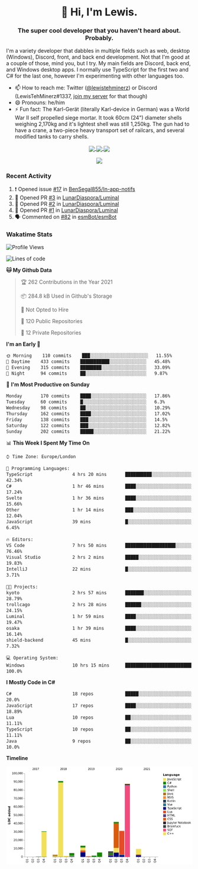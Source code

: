 <h1 align="center">👋 Hi, I'm Lewis.</h1>
<h3 align="center">The super cool developer that you haven't heard about. Probably.</h3>

I'm a variety developer that dabbles in multiple fields such as web, desktop (Windows), Discord, front, and back end development. Not that I'm good at a couple of those, mind you, but I try. My main fields are Discord, back end, and Windows desktop apps. I normally use TypeScript for the first two and C# for the last one, however I'm experimenting with other languages too.

- 📫 How to reach me: Twitter ([@lewistehminerz](https://twitter.com/lewistehminerz)) or Discord (LewisTehMinerz#1337, [join my server](https://discord.gg/XnUh7JB) for that though)
- 😄 Pronouns: he/him
- ⚡ Fun fact: The Karl-Gerät (literally Karl-device in German) was a World War II self propelled siege mortar. It took 60cm (24") diameter shells weighing 2,170kg and it's lightest shell was still 1,250kg. The gun had to have a crane, a two-piece heavy transport set of railcars, and several modified tanks to carry shells.

<p align="center">
  <a href="https://github.com/anuraghazra/github-readme-stats">
    <img align="center" src="https://github-readme-stats.vercel.app/api?username=LewisTehMinerz&count_private=true&show_icons=true&theme=gruvbox">
  </a>
  <a href="https://github.com/anuraghazra/github-readme-stats">
    <img align="center" src="https://github-readme-stats.vercel.app/api/top-langs?username=LewisTehMinerz&layout=compact&theme=gruvbox">
  </a>
  <a href="https://github.com/anuraghazra/github-readme-stats">
    <img align="center" src="https://github-readme-stats.vercel.app/api/wakatime?username=LewisTehMinerz&layout=compact&theme=gruvbox">
  </a>
</p>

<p align="center">
  <a href="https://github.com/ryo-ma/github-profile-trophy">
    <img align="center" src="https://github-profile-trophy.vercel.app/?username=ryo-ma&theme=gruvbox">
  </a>
</p>

### Recent Activity
<!--START_SECTION:activity-->
1. ❗️ Opened issue [#17](https://github.com/BenSegal855/In-app-notifs/issues/17) in [BenSegal855/In-app-notifs](https://github.com/BenSegal855/In-app-notifs)
2. 💪 Opened PR [#3](https://github.com/LunarDiaspora/Luminal/pull/3) in [LunarDiaspora/Luminal](https://github.com/LunarDiaspora/Luminal)
3. 💪 Opened PR [#2](https://github.com/LunarDiaspora/Luminal/pull/2) in [LunarDiaspora/Luminal](https://github.com/LunarDiaspora/Luminal)
4. 💪 Opened PR [#1](https://github.com/LunarDiaspora/Luminal/pull/1) in [LunarDiaspora/Luminal](https://github.com/LunarDiaspora/Luminal)
5. 🗣 Commented on [#82](https://github.com/esmBot/esmBot/issues/82) in [esmBot/esmBot](https://github.com/esmBot/esmBot)
<!--END_SECTION:activity-->

### Wakatime Stats
<!--START_SECTION:waka-->
![Profile Views](http://img.shields.io/badge/Profile%20Views-19-blue)

![Lines of code](https://img.shields.io/badge/From%20Hello%20World%20I%27ve%20Written-327037%20lines%20of%20code-blue)

**🐱 My Github Data** 

> 🏆 262 Contributions in the Year 2021
 > 
> 📦 284.8 kB Used in Github's Storage 
 > 
> 🚫 Not Opted to Hire
 > 
> 📜 120 Public Repositories 
 > 
> 🔑 12 Private Repositories  
 > 
**I'm an Early 🐤** 

```text
🌞 Morning    110 commits    ███░░░░░░░░░░░░░░░░░░░░░░   11.55% 
🌆 Daytime    433 commits    ███████████░░░░░░░░░░░░░░   45.48% 
🌃 Evening    315 commits    ████████░░░░░░░░░░░░░░░░░   33.09% 
🌙 Night      94 commits     ██░░░░░░░░░░░░░░░░░░░░░░░   9.87%

```
📅 **I'm Most Productive on Sunday** 

```text
Monday       170 commits    ████░░░░░░░░░░░░░░░░░░░░░   17.86% 
Tuesday      60 commits     █░░░░░░░░░░░░░░░░░░░░░░░░   6.3% 
Wednesday    98 commits     ██░░░░░░░░░░░░░░░░░░░░░░░   10.29% 
Thursday     162 commits    ████░░░░░░░░░░░░░░░░░░░░░   17.02% 
Friday       138 commits    ███░░░░░░░░░░░░░░░░░░░░░░   14.5% 
Saturday     122 commits    ███░░░░░░░░░░░░░░░░░░░░░░   12.82% 
Sunday       202 commits    █████░░░░░░░░░░░░░░░░░░░░   21.22%

```


📊 **This Week I Spent My Time On** 

```text
⌚︎ Time Zone: Europe/London

💬 Programming Languages: 
TypeScript               4 hrs 20 mins       ██████████░░░░░░░░░░░░░░░   42.34% 
C#                       1 hr 46 mins        ████░░░░░░░░░░░░░░░░░░░░░   17.24% 
Svelte                   1 hr 36 mins        ████░░░░░░░░░░░░░░░░░░░░░   15.66% 
Other                    1 hr 14 mins        ███░░░░░░░░░░░░░░░░░░░░░░   12.04% 
JavaScript               39 mins             █░░░░░░░░░░░░░░░░░░░░░░░░   6.45%

🔥 Editors: 
VS Code                  7 hrs 50 mins       ███████████████████░░░░░░   76.46% 
Visual Studio            2 hrs 2 mins        █████░░░░░░░░░░░░░░░░░░░░   19.83% 
IntelliJ                 22 mins             █░░░░░░░░░░░░░░░░░░░░░░░░   3.71%

🐱‍💻 Projects: 
kyoto                    2 hrs 57 mins       ███████░░░░░░░░░░░░░░░░░░   28.79% 
trollcago                2 hrs 28 mins       ██████░░░░░░░░░░░░░░░░░░░   24.15% 
Luminal                  1 hr 59 mins        ████░░░░░░░░░░░░░░░░░░░░░   19.47% 
osaka                    1 hr 39 mins        ████░░░░░░░░░░░░░░░░░░░░░   16.14% 
shield-backend           45 mins             █░░░░░░░░░░░░░░░░░░░░░░░░   7.32%

💻 Operating System: 
Windows                  10 hrs 15 mins      █████████████████████████   100.0%

```

**I Mostly Code in C#** 

```text
C#                       18 repos            █████░░░░░░░░░░░░░░░░░░░░   20.0% 
JavaScript               17 repos            ████░░░░░░░░░░░░░░░░░░░░░   18.89% 
Lua                      10 repos            ██░░░░░░░░░░░░░░░░░░░░░░░   11.11% 
TypeScript               10 repos            ██░░░░░░░░░░░░░░░░░░░░░░░   11.11% 
Java                     9 repos             ██░░░░░░░░░░░░░░░░░░░░░░░   10.0%

```


**Timeline**

![Chart not found](https://raw.githubusercontent.com/LewisTehMinerz/LewisTehMinerz/master/charts/bar_graph.png) 


<!--END_SECTION:waka-->
